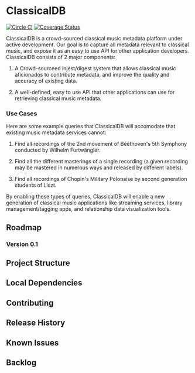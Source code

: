 ClassicalDB
==============
[![Circle CI](https://circleci.com/gh/classicalmusic/classicalDB.svg?style=shield&circle-token=47bd3ea75dc1ca09812772093c194e1aa608768f)](https://circleci.com/gh/classicalmusic/classicalDB)
[![Coverage Status](http://img.shields.io/coveralls/classicalmusic/classicalDB.svg)](https://coveralls.io/r/classicalmusic/classicalDB?branch=master)

ClassicalDB is a crowd-sourced classical music metadata platform under active development.
Our goal is to capture all metadata relevant to classical music, and expose it as an
easy to use API for other application developers. ClassicalDB consists of 2 major components:

1. A Crowd-sourceed injest/digest system that allows classical music aficionados
to contribute metadata, and improve the quality and accuracy of existing data.

2. A well-defined, easy to use API that other applications can use for retrieving
classical music metadata.

### Use Cases

Here are some example queries that ClassicalDB will accomodate that existing music
metadata services cannot:

1. Find all recordings of the 2nd movement of Beethoven's 5th Symphony conducted
by Wilhelm Furtwängler.

2. Find all the different masterings of a single recording (a given recording may be
mastered in numerous ways and released by different labels).

3. Find all recordings of Chopin's Military Polonaise by second generation students
of Liszt.

By enabling these types of queries, ClassicalDB will enable a new generation of
classical music applications like streaming services, library management/tagging apps,
and relationship data visualization tools.

## Roadmap

### Version 0.1




## Project Structure

<!-- Overview
```
├── client
│   ├── app                 - All of our app specific components go in here
│   ├── assets              - Custom assets: fonts, images, etc…
│   ├── components          - Our reusable components, non-specific to to our app
│
├── e2e                     - Our protractor end to end tests
│
└── server
├── api                 - Our apps server api
├── auth                - For handling authentication with different auth strategies
├── components          - Our reusable or app-wide components
├── config              - Where we do the bulk of our apps configuration
│   └── local.env.js    - Keep our environment variables out of source control
│   └── environment     - Configuration specific to the node environment
└── views               - Server rendered views

An example client component in `client/app`

main
├── main.js                 - Routes
├── main.controller.js      - Controller for our main route
├── main.controller.spec.js - Test
├── main.html               - View
└── main.less               - Styles

An example server component in `server/api`

thing
├── index.js                - Routes
├── thing.controller.js     - Controller for our `thing` endpoint
├── thing.model.js          - Database model
├── thing.socket.js         - Register socket events
└── thing.spec.js           - Test


FLUX / REACT ARCHITECTURE
.
├── /build/                     # The folder for compiled output
├── /config/                    # Configuration files for Webpack, Jest etc.
├── /docs/                      # Documentation files for the project
├── /node_modules/              # 3rd-party libraries and utilities
├── /src/                       # The source code of the application
│   ├── /actions/               # Action creators that allow to trigger a dispatch to stores
│   ├── /assets/                # Static files which are copied to ./build on compile
│   ├── /components/            # React components. E.g. Navbar.jsx, Calendar.jsx
│   ├── /constants/             # Enumerations used in action creators and stores
│   ├── /core/                  # Core components (Flux dispatcher, base classes)
│   ├── /images/                # Graphics (.png, .jpg, .svg etc.)
│   ├── /layouts/               # Shared layouts for top-level components
│   ├── /pages/                 # Top-level, URL-bound React components
│   ├── /stores/                # Stores contain the application state and logic
│   ├── /styles/                # CSS style sheets (or LESS, SASS, Stylus)
│   ├── /app.js                 # The application's main file (entry point)
├── /test/                      # Unit, integration and load tests
│   ├── /e2e/                   # End-to-end tests
│   └── /unit/                  # Unit tests
│── gulpfile.js                 # Configuration file for automated builds
└── package.json                # The list of 3rd party libraries and utilities

``` -->

## Local Dependencies


## Contributing


## Release History


## Known Issues


## Backlog
